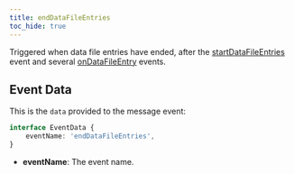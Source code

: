 ```yaml
---
title: endDataFileEntries
toc_hide: true
---
```


Triggered when data file entries have ended, after the [startDataFileEntries](../startDataFileEntries) event
and several [onDataFileEntry](../onDataFileEntry) events.

Event Data
----------

This is the `data` provided to the message event:

```ts
interface EventData {
    eventName: 'endDataFileEntries',
}
```

- **eventName**: The event name.
